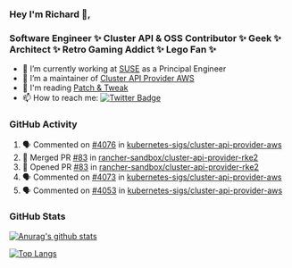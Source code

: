 ### Hey I'm Richard 👋, 

<h3 align="left">Software Engineer ✨ Cluster API & OSS Contributor ✨ Geek ✨ Architect ✨ Retro Gaming Addict ✨ Lego Fan ✨</h3>

- 🔭 I’m currently working at [SUSE](https://www.suse.com/) as a Principal Engineer
- 👯 I’m a maintainer of [Cluster API Provider AWS](https://github.com/kubernetes-sigs/cluster-api-provider-aws)
- 💬 I'm reading [Patch & Tweak](https://bjooks.com/products/patch-tweak-exploring-modular-synthesis)
- 📫 How to reach me: [![Twitter Badge](https://img.shields.io/badge/-@fruit_case-00acee?style=flat&logo=Twitter&logoColor=white)](https://twitter.com/intent/follow?screen_name=fruit_case "Follow on Twitter")

### GitHub Activity 

<!--START_SECTION:activity-->
1. 🗣 Commented on [#4076](https://github.com/kubernetes-sigs/cluster-api-provider-aws/issues/4076) in [kubernetes-sigs/cluster-api-provider-aws](https://github.com/kubernetes-sigs/cluster-api-provider-aws)
2. 🎉 Merged PR [#83](https://github.com/rancher-sandbox/cluster-api-provider-rke2/pull/83) in [rancher-sandbox/cluster-api-provider-rke2](https://github.com/rancher-sandbox/cluster-api-provider-rke2)
3. 💪 Opened PR [#83](https://github.com/rancher-sandbox/cluster-api-provider-rke2/pull/83) in [rancher-sandbox/cluster-api-provider-rke2](https://github.com/rancher-sandbox/cluster-api-provider-rke2)
4. 🗣 Commented on [#4073](https://github.com/kubernetes-sigs/cluster-api-provider-aws/issues/4073) in [kubernetes-sigs/cluster-api-provider-aws](https://github.com/kubernetes-sigs/cluster-api-provider-aws)
5. 🗣 Commented on [#4053](https://github.com/kubernetes-sigs/cluster-api-provider-aws/issues/4053) in [kubernetes-sigs/cluster-api-provider-aws](https://github.com/kubernetes-sigs/cluster-api-provider-aws)
<!--END_SECTION:activity-->

### GitHub Stats

[![Anurag's github stats](https://github-readme-stats.vercel.app/api?username=richardcase&count_private=true&show_icons=true)](https://github.com/anuraghazra/github-readme-stats)

[![Top Langs](https://github-readme-stats.vercel.app/api/top-langs/?username=richardcase&hide=html&layout=compact)](https://github.com/anuraghazra/github-readme-stats)
